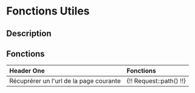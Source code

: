 # Fonctions Utiles

## Description

## Fonctions

| Header One                              | Fonctions                   |
| :-------------------------------------- | :-------------------------- |
| Récuprérer un l'url de la page courante | {!! Request::path() !!}       |
